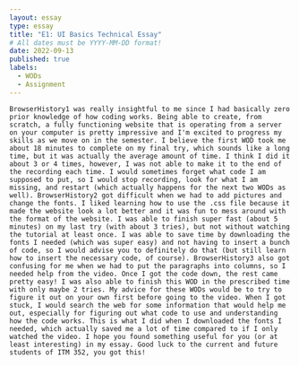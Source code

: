 ```yaml
---
layout: essay
type: essay
title: "E1: UI Basics Technical Essay"
# All dates must be YYYY-MM-DD format!
date: 2022-09-13
published: true
labels:
  - WODs
  - Assignment
---
```


    BrowserHistory1 was really insightful to me since I had basically zero prior knowledge of how coding works. Being able to create, from scratch, a fully functioning website that is operating from a server on your computer is pretty impressive and I'm excited to progress my skills as we move on in the semester. I believe the first WOD took me about 18 minutes to complete on my final try, which sounds like a long time, but it was actually the average amount of time. I think I did it about 3 or 4 times, however, I was not able to make it to the end of the recording each time. I would sometimes forget what code I am supposed to put, so I would stop recording, look for what I am missing, and restart (which actually happens for the next two WODs as well). BrowserHistory2 got difficult when we had to add pictures and change the fonts. I liked learning how to use the .css file because it made the website look a lot better and it was fun to mess around with the format of the website. I was able to finish super fast (about 5 minutes) on my last try (with about 3 tries), but not without watching the tutorial at least once. I was able to save time by downloading the fonts I needed (which was super easy) and not having to insert a bunch of code, so I would advise you to definitely do that (but still learn how to insert the necessary code, of course). BrowserHistory3 also got confusing for me when we had to put the paragraphs into columns, so I needed help from the video. Once I got the code down, the rest came pretty easy! I was also able to finish this WOD in the prescribed time with only maybe 2 tries. My advice for these WODs would be to try to figure it out on your own first before going to the video. When I got stuck, I would search the web for some information that would help me out, especially for figuring out what code to use and understanding how the code works. This is what I did when I downloaded the fonts I needed, which actually saved me a lot of time compared to if I only watched the video. I hope you found something useful for you (or at least interesting) in my essay. Good luck to the current and future students of ITM 352, you got this!
